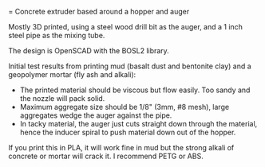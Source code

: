 = Concrete extruder based around a hopper and auger

Mostly 3D printed, using a steel wood drill bit as the auger, and a 1 inch steel pipe as the mixing tube.

The design is OpenSCAD with the BOSL2 library.

Initial test results from printing mud (basalt dust and bentonite clay) and a geopolymer mortar (fly ash and alkali):
- The printed material should be viscous but flow easily. Too sandy and the nozzle will pack solid.
- Maximum aggregate size should be 1/8" (3mm, #8 mesh), large aggregates wedge the auger against the pipe.
- In tacky material, the auger just cuts straight down through the material, hence the inducer spiral to push material down out of the hopper.

If you print this in PLA, it will work fine in mud but the strong alkali of concrete or mortar will crack it. I recommend PETG or ABS.




